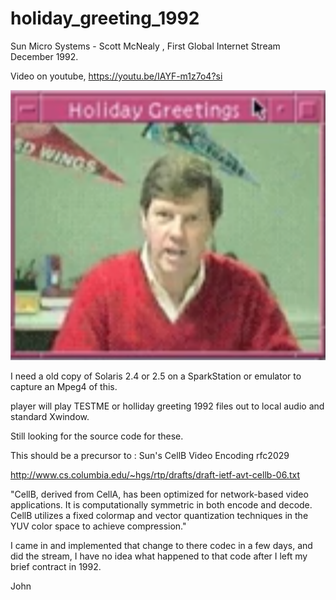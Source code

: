 # holiday_greeting_1992
Sun Micro Systems - Scott McNealy , First Global Internet Stream December 1992. 


Video on youtube, 
https://youtu.be/IAYF-m1z7o4?si

![Image of Scott McNealy ](scottmcnealy1992a.png)

I need a old copy of Solaris 2.4 or 2.5 on a SparkStation or emulator to capture an Mpeg4 of this. 

player will play TESTME or holliday greeting 1992 files out to local audio and standard Xwindow. 

Still looking for the source code for these. 


This should be a precursor to : Sun's CellB Video Encoding rfc2029

http://www.cs.columbia.edu/~hgs/rtp/drafts/draft-ietf-avt-cellb-06.txt

"CellB, derived from CellA, has been optimized for network-based video
applications.  It is computationally symmetric in both encode and
decode.  CellB utilizes a fixed colormap and vector quantization
techniques in the YUV color space to achieve compression."

I came in and implemented that change to there codec in a few days, and did the stream, I have no idea what happened to that code after I left my brief contract in 1992. 

John

